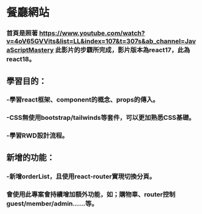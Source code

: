 # 餐廳網站
### 首頁是照著 https://www.youtube.com/watch?v=4oV65GVVits&list=LL&index=107&t=307s&ab_channel=JavaScriptMastery 此影片的步驟所完成，影片版本為react17，此為react18。

## 學習目的：
### -學習react框架、component的概念、props的傳入。
### -CSS無使用bootstrap/tailwinds等套件，可以更加熟悉CSS基礎。
### -學習RWD設計流程。



## 新增的功能：
### -新增orderList，且使用react-router實現切換分頁。

### 會使用此專案會持續增加額外功能，如；購物車、router控制guest/member/admin......等。



